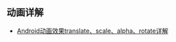## 动画详解
- [Android动画效果translate、scale、alpha、rotate详解](http://blog.csdn.net/sun6255028/article/details/6735025)